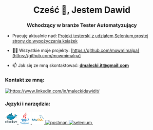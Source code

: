 <h1 align="center">Cześć 👋, Jestem Dawid</h1>
<h3 align="center">Wchodzący w branże Tester Automatyzujący</h3>

- Pracuję aktualnie nad: [Projekt testerski z udziałem Selenium,prostej strony do wypożyczania książek](https://github.com/mowmimalpa/Test-Project-Selenium)

- 👨‍💻 Wszystkie moje projekty: [https://github.com/mowmimalpa](https://github.com/mowmimalpa)

- 📫 Jak się ze mną skontaktować: **dmalecki.it@gmail.com**

<h3 align="left">Kontakt ze mną:</h3>
<p align="left">
<a href="https://linkedin.com/in/https://www.linkedin.com/in/maleckidawidit/" target="blank"><img align="center" src="https://raw.githubusercontent.com/rahuldkjain/github-profile-readme-generator/master/src/images/icons/Social/linked-in-alt.svg" alt="https://www.linkedin.com/in/maleckidawidit/" height="30" width="40" /></a>
</p>

<h3 align="left">Języki i narzędzia:</h3>
<p align="left"> <a href="https://www.docker.com/" target="_blank" rel="noreferrer"> <img src="https://raw.githubusercontent.com/devicons/devicon/master/icons/docker/docker-original-wordmark.svg" alt="docker" width="40" height="40"/> </a> <a href="https://www.java.com" target="_blank" rel="noreferrer"> <img src="https://raw.githubusercontent.com/devicons/devicon/master/icons/java/java-original.svg" alt="java" width="40" height="40"/> </a> <a href="https://www.mysql.com/" target="_blank" rel="noreferrer"> <img src="https://raw.githubusercontent.com/devicons/devicon/master/icons/mysql/mysql-original-wordmark.svg" alt="mysql" width="40" height="40"/> </a> <a href="https://postman.com" target="_blank" rel="noreferrer"> <img src="https://www.vectorlogo.zone/logos/getpostman/getpostman-icon.svg" alt="postman" width="40" height="40"/> </a> <a href="https://www.selenium.dev" target="_blank" rel="noreferrer"> <img src="https://raw.githubusercontent.com/detain/svg-logos/780f25886640cef088af994181646db2f6b1a3f8/svg/selenium-logo.svg" alt="selenium" width="40" height="40"/> </a> <a href="https://spring.io/" target="_blank" rel="noreferrer"> <img
